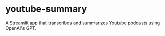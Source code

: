 # youtube-summary
A Streamlit app that transcribes and summarizes Youtube podcasts using OpenAI's GPT.
